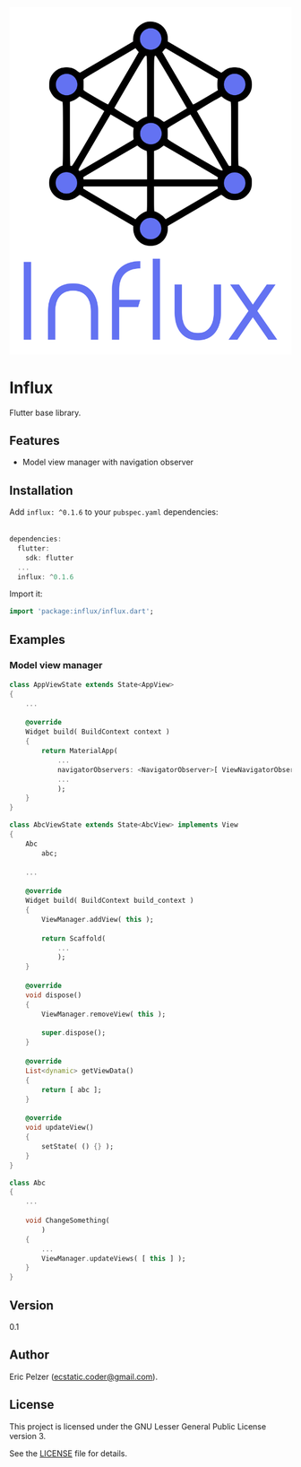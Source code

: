 ![](https://github.com/senselogic/INFLUX/blob/master/LOGO/influx.png)

# Influx

Flutter base library.

## Features

*   Model view manager with navigation observer

## Installation

Add `influx: ^0.1.6` to your `pubspec.yaml` dependencies:

```dart

dependencies:
  flutter:
    sdk: flutter
  ...
  influx: ^0.1.6
```

Import it:

```dart
import 'package:influx/influx.dart';
```

## Examples

### Model view manager

```dart
class AppViewState extends State<AppView>
{
    ...

    @override
    Widget build( BuildContext context )
    {
        return MaterialApp(
            ...
            navigatorObservers: <NavigatorObserver>[ ViewNavigatorObserver.instance ],
            ...
            );
    }
}
```

```dart
class AbcViewState extends State<AbcView> implements View
{
    Abc
        abc;

    ...

    @override
    Widget build( BuildContext build_context )
    {
        ViewManager.addView( this );

        return Scaffold(
            ...
            );
    }

    @override
    void dispose()
    {
        ViewManager.removeView( this );

        super.dispose();
    }

    @override
    List<dynamic> getViewData()
    {
        return [ abc ];
    }

    @override
    void updateView()
    {
        setState( () {} );
    }
}
```

```dart
class Abc
{
    ...

    void ChangeSomething(
        )
    {
        ...
        ViewManager.updateViews( [ this ] );
    }
}
```

## Version

0.1

## Author

Eric Pelzer (ecstatic.coder@gmail.com).

## License

This project is licensed under the GNU Lesser General Public License version 3.

See the [LICENSE](LICENSE) file for details.
